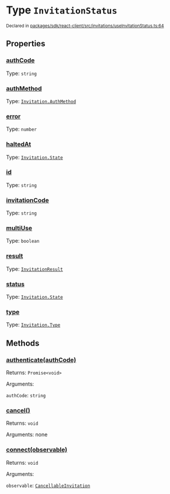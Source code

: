 # Type `InvitationStatus`
<sub>Declared in [packages/sdk/react-client/src/invitations/useInvitationStatus.ts:64](https://github.com/dxos/dxos/blob/5d7baccd2e/packages/sdk/react-client/src/invitations/useInvitationStatus.ts#L64)</sub>




## Properties
### [authCode](https://github.com/dxos/dxos/blob/5d7baccd2e/packages/sdk/react-client/src/invitations/useInvitationStatus.ts#L67)
Type: <code>string</code>




### [authMethod](https://github.com/dxos/dxos/blob/5d7baccd2e/packages/sdk/react-client/src/invitations/useInvitationStatus.ts#L68)
Type: <code>[Invitation.AuthMethod](/api/@dxos/react-client/enums#AuthMethod)</code>




### [error](https://github.com/dxos/dxos/blob/5d7baccd2e/packages/sdk/react-client/src/invitations/useInvitationStatus.ts#L74)
Type: <code>number</code>




### [haltedAt](https://github.com/dxos/dxos/blob/5d7baccd2e/packages/sdk/react-client/src/invitations/useInvitationStatus.ts#L71)
Type: <code>[Invitation.State](/api/@dxos/react-client/enums#State)</code>




### [id](https://github.com/dxos/dxos/blob/5d7baccd2e/packages/sdk/react-client/src/invitations/useInvitationStatus.ts#L65)
Type: <code>string</code>




### [invitationCode](https://github.com/dxos/dxos/blob/5d7baccd2e/packages/sdk/react-client/src/invitations/useInvitationStatus.ts#L66)
Type: <code>string</code>




### [multiUse](https://github.com/dxos/dxos/blob/5d7baccd2e/packages/sdk/react-client/src/invitations/useInvitationStatus.ts#L72)
Type: <code>boolean</code>




### [result](https://github.com/dxos/dxos/blob/5d7baccd2e/packages/sdk/react-client/src/invitations/useInvitationStatus.ts#L73)
Type: <code>[InvitationResult](/api/@dxos/react-client/types/InvitationResult)</code>




### [status](https://github.com/dxos/dxos/blob/5d7baccd2e/packages/sdk/react-client/src/invitations/useInvitationStatus.ts#L70)
Type: <code>[Invitation.State](/api/@dxos/react-client/enums#State)</code>




### [type](https://github.com/dxos/dxos/blob/5d7baccd2e/packages/sdk/react-client/src/invitations/useInvitationStatus.ts#L69)
Type: <code>[Invitation.Type](/api/@dxos/react-client/enums#Type)</code>





## Methods
### [authenticate(authCode)](https://github.com/dxos/dxos/blob/5d7baccd2e/packages/sdk/react-client/src/invitations/useInvitationStatus.ts#L78)




Returns: <code>Promise&lt;void&gt;</code>

Arguments: 

`authCode`: <code>string</code>



### [cancel()](https://github.com/dxos/dxos/blob/5d7baccd2e/packages/sdk/react-client/src/invitations/useInvitationStatus.ts#L75)




Returns: <code>void</code>

Arguments: none





### [connect(observable)](https://github.com/dxos/dxos/blob/5d7baccd2e/packages/sdk/react-client/src/invitations/useInvitationStatus.ts#L77)




Returns: <code>void</code>

Arguments: 

`observable`: <code>[CancellableInvitation](/api/@dxos/react-client/classes/CancellableInvitationObservable)</code>




